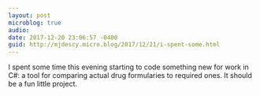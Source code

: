 ```yaml
---
layout: post
microblog: true
audio: 
date: 2017-12-20 23:06:57 -0400
guid: http://mjdescy.micro.blog/2017/12/21/i-spent-some.html
---
```

I spent some time this evening starting to code something new for work in C#: a tool for comparing actual drug formularies to required ones. It should be a fun little project.
